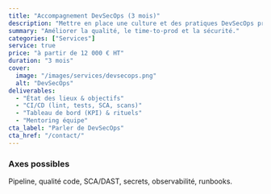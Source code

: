 ```yaml
---
title: "Accompagnement DevSecOps (3 mois)"
description: "Mettre en place une culture et des pratiques DevSecOps pragmatiques."
summary: "Améliorer la qualité, le time-to-prod et la sécurité."
categories: ["Services"]
service: true
price: "à partir de 12 000 € HT"
duration: "3 mois"
cover:
  image: "/images/services/devsecops.png"
  alt: "DevSecOps"
deliverables:
  - "État des lieux & objectifs"
  - "CI/CD (lint, tests, SCA, scans)"
  - "Tableau de bord (KPI) & rituels"
  - "Mentoring équipe"
cta_label: "Parler de DevSecOps"
cta_href: "/contact/"
---
```

### Axes possibles
Pipeline, qualité code, SCA/DAST, secrets, observabilité, runbooks.
